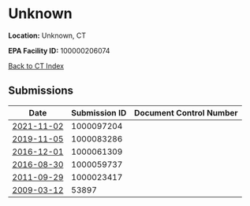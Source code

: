 # Unknown

**Location:** Unknown, CT

**EPA Facility ID:** 100000206074

[Back to CT Index](../../index.md)

## Submissions

| Date | Submission ID | Document Control Number |
|------|--------------|-------------------------|
| [2021-11-02](submissions/1000097204.md) | 1000097204 |  |
| [2019-11-05](submissions/1000083286.md) | 1000083286 |  |
| [2016-12-01](submissions/1000061309.md) | 1000061309 |  |
| [2016-08-30](submissions/1000059737.md) | 1000059737 |  |
| [2011-09-29](submissions/1000023417.md) | 1000023417 |  |
| [2009-03-12](submissions/53897.md) | 53897 |  |
